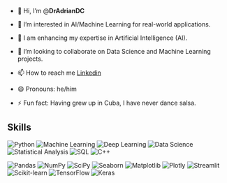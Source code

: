 - 👋 Hi, I’m @**DrAdrianDC**
- 👀 I’m interested in AI/Machine Learning for real-world applications.
- 🌱 I am enhancing my expertise in Artificial Intelligence (AI).
- 💞️ I’m looking to collaborate on Data Science and Machine Learning projects.
- 📫 How to reach me [Linkedin](https://www.linkedin.com/in/adrian-dominguez-castro-phd-44b51a221/)

- 😄 Pronouns: he/him
- ⚡ Fun fact: Having grew up in Cuba, I have never dance salsa.


## Skills 
![Python](https://img.shields.io/badge/-Python-3776AB?style=flat&logo=python&logoColor=white) ![Machine Learning](https://img.shields.io/badge/-Machine%20Learning-FF6F00?style=flat&logo=none&logoColor=white) ![Deep Learning](https://img.shields.io/badge/-Deep%20Learning-005571?style=flat&logo=none&logoColor=white)
![Data Science](https://img.shields.io/badge/-Data%20Science-3776AB?style=flat&logo=none&logoColor=white)  ![Statistical Analysis](https://img.shields.io/badge/-Statistical%20Analysis-3776AB?style=flat&logo=none&logoColor=white)  ![SQL](https://img.shields.io/badge/-SQL-000?style=flat&logo=sql&logoColor=white) ![C++](https://img.shields.io/badge/-C%2B%2B-00599C?) 
  
  
  ![Pandas](https://img.shields.io/badge/-Pandas-150458?style=flat&logo=pandas&logoColor=white) ![NumPy](https://img.shields.io/badge/-NumPy-013243?style=flat&logo=numpy&logoColor=white) ![SciPy](https://img.shields.io/badge/-SciPy-8CAAE6?style=flat&logo=scipy&logoColor=white) ![Seaborn](https://img.shields.io/badge/-Seaborn-3776AB?style=flat&logo=seaborn&logoColor=white)  ![Matplotlib](https://img.shields.io/badge/-Matplotlib-000?style=flat&logo=matplotlib&logoColor=white) ![Plotly](https://img.shields.io/badge/-Plotly-3F4F75?style=flat&logo=plotly&logoColor=white)   ![Streamlit](https://img.shields.io/badge/-Streamlit-FF4B4B?style=flat&logo=streamlit&logoColor=white)  ![Scikit-learn](https://img.shields.io/badge/-Scikit%20Learn-F7931E?style=flat&logo=scikit-learn&logoColor=white)  ![TensorFlow](https://img.shields.io/badge/-TensorFlow-FF6F00?style=flat&logo=tensorflow&logoColor=white)  ![Keras](https://img.shields.io/badge/-Keras-D00000?style=flat&logo=keras&logoColor=white) 
  


<!---
DrAdrianDC/DrAdrianDC is a ✨ special ✨ repository because its `README.md` (this file) appears on your GitHub profile.
You can click the Preview link to take a look at your changes.
--->
